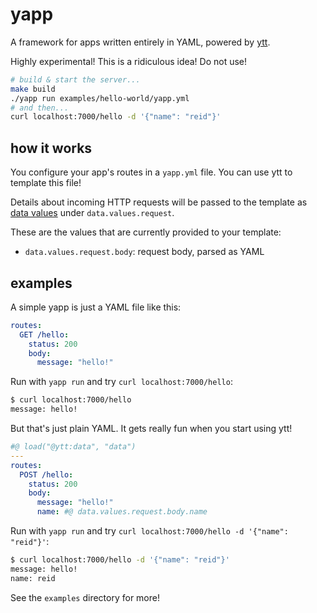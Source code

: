# yapp

A framework for apps written entirely in YAML, powered by [ytt](https://github.com/vmware-tanzu/carvel-ytt).

Highly experimental! This is a ridiculous idea! Do not use!

```sh
# build & start the server...
make build
./yapp run examples/hello-world/yapp.yml
# and then...
curl localhost:7000/hello -d '{"name": "reid"}'
```

## how it works

You configure your app's routes in a `yapp.yml` file. You can use ytt to template this file!

Details about incoming HTTP requests will be passed to the template as [data values](https://carvel.dev/ytt/docs/latest/how-to-use-data-values/) under `data.values.request`.

These are the values that are currently provided to your template:

- `data.values.request.body`: request body, parsed as YAML

## examples

A simple yapp is just a YAML file like this:

```yaml
routes:
  GET /hello:
    status: 200
    body:
      message: "hello!"
```

Run with `yapp run` and try `curl localhost:7000/hello`:

```sh
$ curl localhost:7000/hello
message: hello!
```

But that's just plain YAML. It gets really fun when you start using ytt!

```yaml
#@ load("@ytt:data", "data")
---
routes:
  POST /hello:
    status: 200
    body:
      message: "hello!"
      name: #@ data.values.request.body.name
```

Run with `yapp run` and try `curl localhost:7000/hello -d '{"name": "reid"}'`:

```sh
$ curl localhost:7000/hello -d '{"name": "reid"}'
message: hello!
name: reid
```

See the `examples` directory for more!
